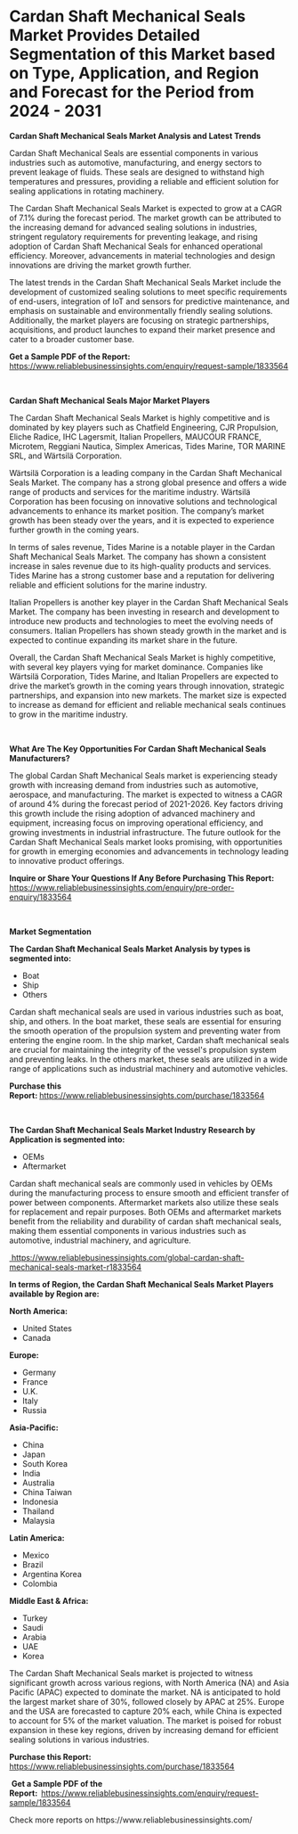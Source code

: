 <p><h1>Cardan Shaft Mechanical Seals Market Provides Detailed Segmentation of this Market based on Type, Application, and Region and Forecast for the Period from 2024 - 2031</h1></p><p><strong>Cardan Shaft Mechanical Seals Market Analysis and Latest Trends</strong></p>
<p><p>Cardan Shaft Mechanical Seals are essential components in various industries such as automotive, manufacturing, and energy sectors to prevent leakage of fluids. These seals are designed to withstand high temperatures and pressures, providing a reliable and efficient solution for sealing applications in rotating machinery.</p><p>The Cardan Shaft Mechanical Seals Market is expected to grow at a CAGR of 7.1% during the forecast period. The market growth can be attributed to the increasing demand for advanced sealing solutions in industries, stringent regulatory requirements for preventing leakage, and rising adoption of Cardan Shaft Mechanical Seals for enhanced operational efficiency. Moreover, advancements in material technologies and design innovations are driving the market growth further.</p><p>The latest trends in the Cardan Shaft Mechanical Seals Market include the development of customized sealing solutions to meet specific requirements of end-users, integration of IoT and sensors for predictive maintenance, and emphasis on sustainable and environmentally friendly sealing solutions. Additionally, the market players are focusing on strategic partnerships, acquisitions, and product launches to expand their market presence and cater to a broader customer base.</p></p>
<p><strong>Get a Sample PDF of the Report:&nbsp;</strong> <a href="https://www.reliablebusinessinsights.com/enquiry/request-sample/1833564">https://www.reliablebusinessinsights.com/enquiry/request-sample/1833564</a></p>
<p>&nbsp;</p>
<p><strong>Cardan Shaft Mechanical Seals Major Market Players</strong></p>
<p><p>The Cardan Shaft Mechanical Seals Market is highly competitive and is dominated by key players such as Chatfield Engineering, CJR Propulsion, Eliche Radice, IHC Lagersmit, Italian Propellers, MAUCOUR FRANCE, Microtem, Reggiani Nautica, Simplex Americas, Tides Marine, TOR MARINE SRL, and Wärtsilä Corporation.</p><p>Wärtsilä Corporation is a leading company in the Cardan Shaft Mechanical Seals Market. The company has a strong global presence and offers a wide range of products and services for the maritime industry. Wärtsilä Corporation has been focusing on innovative solutions and technological advancements to enhance its market position. The company’s market growth has been steady over the years, and it is expected to experience further growth in the coming years.</p><p>In terms of sales revenue, Tides Marine is a notable player in the Cardan Shaft Mechanical Seals Market. The company has shown a consistent increase in sales revenue due to its high-quality products and services. Tides Marine has a strong customer base and a reputation for delivering reliable and efficient solutions for the marine industry.</p><p>Italian Propellers is another key player in the Cardan Shaft Mechanical Seals Market. The company has been investing in research and development to introduce new products and technologies to meet the evolving needs of consumers. Italian Propellers has shown steady growth in the market and is expected to continue expanding its market share in the future.</p><p>Overall, the Cardan Shaft Mechanical Seals Market is highly competitive, with several key players vying for market dominance. Companies like Wärtsilä Corporation, Tides Marine, and Italian Propellers are expected to drive the market’s growth in the coming years through innovation, strategic partnerships, and expansion into new markets. The market size is expected to increase as demand for efficient and reliable mechanical seals continues to grow in the maritime industry.</p></p>
<p>&nbsp;</p>
<p><strong>What Are The Key Opportunities For Cardan Shaft Mechanical Seals Manufacturers?</strong></p>
<p><p>The global Cardan Shaft Mechanical Seals market is experiencing steady growth with increasing demand from industries such as automotive, aerospace, and manufacturing. The market is expected to witness a CAGR of around 4% during the forecast period of 2021-2026. Key factors driving this growth include the rising adoption of advanced machinery and equipment, increasing focus on improving operational efficiency, and growing investments in industrial infrastructure. The future outlook for the Cardan Shaft Mechanical Seals market looks promising, with opportunities for growth in emerging economies and advancements in technology leading to innovative product offerings.</p></p>
<p><strong>Inquire or Share Your Questions If Any Before Purchasing This Report:</strong> <a href="https://www.reliablebusinessinsights.com/enquiry/pre-order-enquiry/1833564">https://www.reliablebusinessinsights.com/enquiry/pre-order-enquiry/1833564</a></p>
<p>&nbsp;</p>
<p><strong>Market Segmentation</strong></p>
<p><strong>The Cardan Shaft Mechanical Seals Market Analysis by types is segmented into:</strong></p>
<p><ul><li>Boat</li><li>Ship</li><li>Others</li></ul></p>
<p><p>Cardan shaft mechanical seals are used in various industries such as boat, ship, and others. In the boat market, these seals are essential for ensuring the smooth operation of the propulsion system and preventing water from entering the engine room. In the ship market, Cardan shaft mechanical seals are crucial for maintaining the integrity of the vessel's propulsion system and preventing leaks. In the others market, these seals are utilized in a wide range of applications such as industrial machinery and automotive vehicles.</p></p>
<p><strong>Purchase this Report:&nbsp;</strong><a href="https://www.reliablebusinessinsights.com/purchase/1833564">https://www.reliablebusinessinsights.com/purchase/1833564</a></p>
<p>&nbsp;</p>
<p><strong>The Cardan Shaft Mechanical Seals Market Industry Research by Application is segmented into:</strong></p>
<p><ul><li>OEMs</li><li>Aftermarket</li></ul></p>
<p><p>Cardan shaft mechanical seals are commonly used in vehicles by OEMs during the manufacturing process to ensure smooth and efficient transfer of power between components. Aftermarket markets also utilize these seals for replacement and repair purposes. Both OEMs and aftermarket markets benefit from the reliability and durability of cardan shaft mechanical seals, making them essential components in various industries such as automotive, industrial machinery, and agriculture.</p></p>
<p><a href="https://www.reliablebusinessinsights.com/global-cardan-shaft-mechanical-seals-market-r1833564">&nbsp;https://www.reliablebusinessinsights.com/global-cardan-shaft-mechanical-seals-market-r1833564</a></p>
<p><strong>In terms of Region, the Cardan Shaft Mechanical Seals Market Players available by Region are:</strong></p>
<p>
    <p> <strong> North America: </strong>
        <ul>
            <li>United States</li>
            <li>Canada</li>
        </ul>
        </p> 
    <p> <strong> Europe: </strong>
        <ul>
            <li>Germany</li>
            <li>France</li>
            <li>U.K.</li>
            <li>Italy</li>
            <li>Russia</li>
        </ul>
        </p> 
    <p> <strong> Asia-Pacific: </strong>
        <ul>
            <li>China</li>
            <li>Japan</li>
            <li>South Korea</li>
            <li>India</li>
            <li>Australia</li>
            <li>China Taiwan</li>
            <li>Indonesia</li>
            <li>Thailand</li>
            <li>Malaysia</li>
        </ul>
        </p> 
    <p> <strong> Latin America: </strong>
        <ul>
            <li>Mexico</li>
            <li>Brazil</li>
            <li>Argentina Korea</li>
            <li>Colombia</li>
        </ul>
        </p> 
    <p> <strong> Middle East & Africa: </strong>
        <ul>
            <li>Turkey</li>
            <li>Saudi</li>
            <li>Arabia</li>
            <li>UAE</li>
            <li>Korea</li>
        </ul>
    </p>
    </p>
<p><p>The Cardan Shaft Mechanical Seals market is projected to witness significant growth across various regions, with North America (NA) and Asia Pacific (APAC) expected to dominate the market. NA is anticipated to hold the largest market share of 30%, followed closely by APAC at 25%. Europe and the USA are forecasted to capture 20% each, while China is expected to account for 5% of the market valuation. The market is poised for robust expansion in these key regions, driven by increasing demand for efficient sealing solutions in various industries.</p></p>
<p><strong>Purchase this Report: </strong><a href="https://www.reliablebusinessinsights.com/purchase/1833564">https://www.reliablebusinessinsights.com/purchase/1833564</a></p>
<p>&nbsp;<strong>Get a Sample PDF of the Report:&nbsp;&nbsp;</strong><a href="https://www.reliablebusinessinsights.com/enquiry/request-sample/1833564">https://www.reliablebusinessinsights.com/enquiry/request-sample/1833564</a></p>
<p><strong></strong></p>
<p>Check more reports on https://www.reliablebusinessinsights.com/</p>